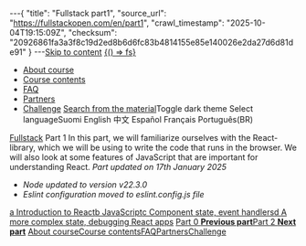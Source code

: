 ---{
  "title": "Fullstack part1",
  "source_url": "https://fullstackopen.com/en/part1",
  "crawl_timestamp": "2025-10-04T19:15:09Z",
  "checksum": "20926861fa3a3f8c19d2ed8b6d6fc83b4814155e85e140026e2da27d6d81de91"
}
---[Skip to content](../part1#main-content/01-part1-main-content.md)
[{() => fs}](https://fullstackopen.com/en/)

- [About course](../about/01-about.md)
- [Course contents](../#course-contents/01-course-contents.md)
- [FAQ](../faq/01-faq.md)
- [Partners](../companies/01-companies.md)
- [Challenge](../challenge/01-challenge.md)
[Search from the material](../search/01-search.md)Toggle dark theme
Select languageSuomi English 中文 Español Français Português(BR)

[Fullstack](../#course-contents/01-course-contents.md)
Part 1
In this part, we will familiarize ourselves with the React-library, which we will be using to write the code that runs in the browser. We will also look at some features of JavaScript that are important for understanding React.
_Part updated on 17th January 2025_

- _Node updated to version v22.3.0_
- _Eslint configuration moved to eslint.config.js file_


[a Introduction to React](../part1/01-introduction-to-react.md)[b JavaScript](../part1/01-java-script.md)[c Component state, event handlers](../part1/01-component-state-event-handlers.md)[d A more complex state, debugging React apps](../part1/01-a-more-complex-state-debugging-react-apps.md)
[Part 0 **Previous part**](../part0/01-part0.md)[Part 2 **Next part**](../part2/01-part2.md)
[About course](../about/01-about.md)[Course contents](../#course-contents/01-course-contents.md)[FAQ](../faq/01-faq.md)[Partners](../companies/01-companies.md)[Challenge](../challenge/01-challenge.md)
